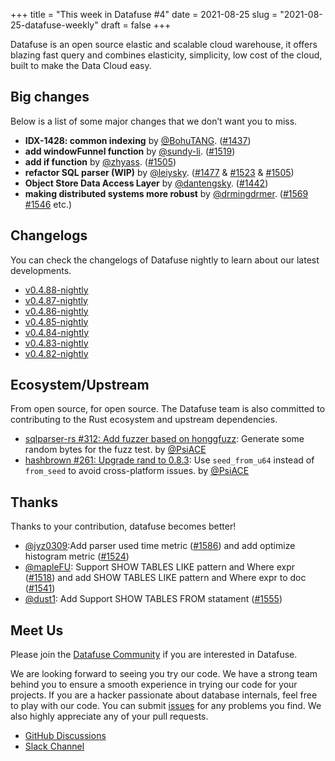 +++
title = "This week in Datafuse #4"
date = 2021-08-25
slug = "2021-08-25-datafuse-weekly"
draft = false
+++

Datafuse is an open source elastic and scalable cloud warehouse, it offers blazing fast query and combines elasticity, simplicity, low cost of the cloud, built to make the Data Cloud easy.

## Big changes

Below is a list of some major changes that we don’t want you to miss.

- **IDX-1428: common indexing** by [@BohuTANG](https://github.com/BohuTANG). ([#1437](https://github.com/datafuselabs/datafuse/pull/1437))
- **add windowFunnel function** by [@sundy-li](https://github.com/sundy-li). ([#1519](https://github.com/datafuselabs/datafuse/pull/1519))
- **add if function** by [@zhyass](https://github.com/zhyass). ([#1505](https://github.com/datafuselabs/datafuse/pull/1505))
- **refactor SQL parser (WIP)** by [@leiysky](https://github.com/leiysky). ([#1477](https://github.com/datafuselabs/datafuse/pull/1477) & [#1523](https://github.com/datafuselabs/datafuse/pull/1523) & [#1505](https://github.com/datafuselabs/datafuse/pull/1540))
- **Object Store Data Access Layer** by [@dantengsky](https://github.com/dantengsky). ([#1442](https://github.com/datafuselabs/datafuse/pull/1442))
- **making distributed systems more robust** by [@drmingdrmer](https://github.com/drmingdrmer). ([#1569](https://github.com/datafuselabs/datafuse/pull/1569) [#1546](https://github.com/datafuselabs/datafuse/pull/1546) etc.)

## Changelogs

You can check the changelogs of Datafuse nightly to learn about our latest developments.

- [v0.4.88-nightly](https://github.com/datafuselabs/datafuse/releases/tag/v0.4.88-nightly)
- [v0.4.87-nightly](https://github.com/datafuselabs/datafuse/releases/tag/v0.4.87-nightly)
- [v0.4.86-nightly](https://github.com/datafuselabs/datafuse/releases/tag/v0.4.86-nightly)
- [v0.4.85-nightly](https://github.com/datafuselabs/datafuse/releases/tag/v0.4.85-nightly)
- [v0.4.84-nightly](https://github.com/datafuselabs/datafuse/releases/tag/v0.4.84-nightly)
- [v0.4.83-nightly](https://github.com/datafuselabs/datafuse/releases/tag/v0.4.83-nightly)
- [v0.4.82-nightly](https://github.com/datafuselabs/datafuse/releases/tag/v0.4.82-nightly)

## Ecosystem/Upstream

From open source, for open source. The Datafuse team is also committed to contributing to the Rust ecosystem and upstream dependencies.

- [sqlparser-rs #312: Add fuzzer based on honggfuzz](https://github.com/sqlparser-rs/sqlparser-rs/pull/312): Generate some random bytes for the fuzz test. by [@PsiACE](https://github.com/PsiACE/)
- [hashbrown #261: Upgrade rand to 0.8.3](https://github.com/rust-lang/hashbrown/pull/261): Use `seed_from_u64` instead of `from_seed` to avoid cross-platform issues. by [@PsiACE](https://github.com/PsiACE/)

## Thanks

Thanks to your contribution, datafuse becomes better!

- [@jyz0309](https://github.com/jyz0309):Add parser used time metric ([#1586](https://github.com/datafuselabs/datafuse/pull/1586)) and add optimize histogram metric ([#1524](https://github.com/datafuselabs/datafuse/pull/1524))
- [@mapleFU](https://github.com/mapleFU): Support SHOW TABLES LIKE pattern and Where expr ([#1518](https://github.com/datafuselabs/datafuse/pull/1518)) and add SHOW TABLES LIKE pattern and Where expr to doc ([#1541](https://github.com/datafuselabs/datafuse/pull/1541))
- [@dust1](https://github.com/dust1): Add Support SHOW TABLES FROM statament ([#1555](https://github.com/datafuselabs/datafuse/pull/1555))

## Meet Us

Please join the [Datafuse Community](https://github.com/datafuselabs/) if you are interested in Datafuse.

We are looking forward to seeing you try our code. We have a strong team behind you to ensure a smooth experience in trying our code for your projects.
If you are a hacker passionate about database internals, feel free to play with our code.
You can submit [issues](https://github.com/datafuselabs/datafuse/issues) for any problems you find. We also highly appreciate any of your pull requests.

- [GitHub Discussions](https://github.com/datafuselabs/datafuse/discussions)
- [Slack Channel](https://link.databend.rs/join-slack)
